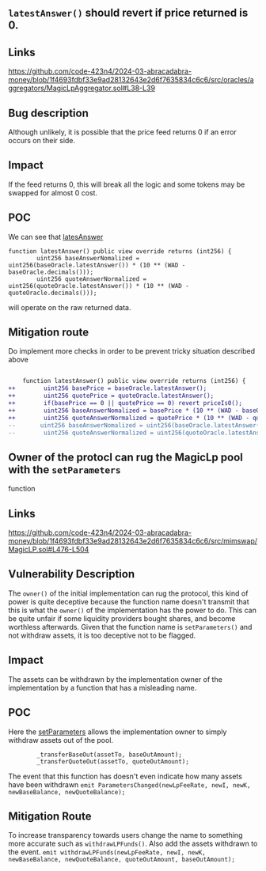 ## `latestAnswer()` should revert if price returned is 0.

## Links

https://github.com/code-423n4/2024-03-abracadabra-money/blob/1f4693fdbf33e9ad28132643e2d6f7635834c6c6/src/oracles/aggregators/MagicLpAggregator.sol#L38-L39


## Bug description

Although unlikely, it is possible that the price feed returns 0 if an error occurs on their side. 

## Impact

If the feed returns 0, this will break all the logic and some tokens may be swapped for almost 0 cost.

## POC

We can see that [latesAnswer](https://github.com/code-423n4/2024-03-abracadabra-money/blob/1f4693fdbf33e9ad28132643e2d6f7635834c6c6/src/oracles/aggregators/MagicLpAggregator.sol#L37-L39)

```solidity
function latestAnswer() public view override returns (int256) {
        uint256 baseAnswerNomalized = uint256(baseOracle.latestAnswer()) * (10 ** (WAD - baseOracle.decimals()));
        uint256 quoteAnswerNormalized = uint256(quoteOracle.latestAnswer()) * (10 ** (WAD - quoteOracle.decimals()));
```
will operate on the raw returned data.

## Mitigation route

Do implement more checks in order to be prevent tricky situation described above


```diff

    function latestAnswer() public view override returns (int256) {
++        uint256 basePrice = baseOracle.latestAnswer();
++        uint256 quotePrice = quoteOracle.latestAnswer();
++        if(basePrice == 0 || quotePrice == 0) revert priceIs0();
++        uint256 baseAnswerNomalized = basePrice * (10 ** (WAD - baseOracle.decimals()));
++        uint256 quoteAnswerNormalized = quotePrice * (10 ** (WAD - quoteOracle.decimals()));
--       uint256 baseAnswerNomalized = uint256(baseOracle.latestAnswer()) * (10 ** (WAD - baseOracle.decimals()));
--        uint256 quoteAnswerNormalized = uint256(quoteOracle.latestAnswer()) * (10 ** (WAD - quoteOracle.decimals()));
```

## Owner of the protocl can rug the MagicLp pool with the `setParameters` 
   function

## Links

https://github.com/code-423n4/2024-03-abracadabra-money/blob/1f4693fdbf33e9ad28132643e2d6f7635834c6c6/src/mimswap/MagicLP.sol#L476-L504 

## Vulnerability Description

The `owner()` of the initial implementation can rug the protocol, this kind of power is quite deceptive because the function name doesn't transmit that this is what the `owner()` of the implementation has the power to do. 
This can be quite unfair if some liquidity providers bought shares, and become worthless afterwards.
Given that the function name is `setParameters()` and not withdraw assets, it is too deceptive not to be flagged. 

## Impact 

The assets can be withdrawn by the implementation owner of the implementation by a function that has a misleading name.

## POC

Here the [setParameters](https://github.com/code-423n4/2024-03-abracadabra-money/blob/1f4693fdbf33e9ad28132643e2d6f7635834c6c6/src/mimswap/MagicLP.sol#L476-L482) allows the implementation owner to simply withdraw assets out of the pool. 

 

```
        _transferBaseOut(assetTo, baseOutAmount); 
        _transferQuoteOut(assetTo, quoteOutAmount);
```

The event that this function has doesn't even indicate how many assets have been withdrawn `emit ParametersChanged(newLpFeeRate, newI, newK, newBaseBalance, newQuoteBalance);`

## Mitigation Route

To increase transparency towards users change the name to something more accurate such as `withdrawLPFunds()`. 
Also add the assets withdrawn to the event.
`emit withdrawLPFunds(newLpFeeRate, newI, newK, newBaseBalance, newQuoteBalance, quoteOutAmount, baseOutAmount);`
